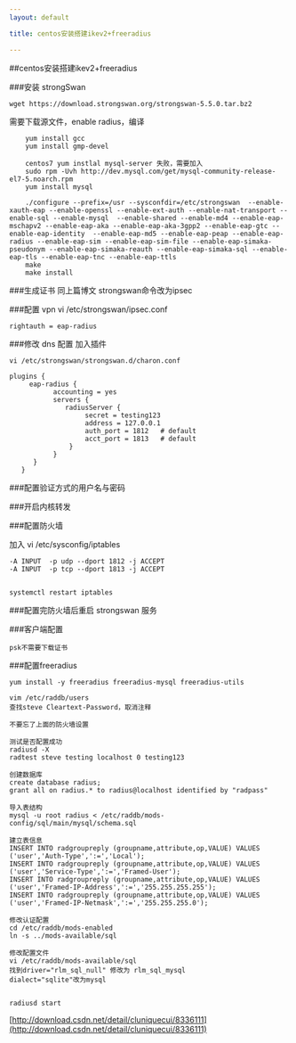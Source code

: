 ```yaml
---
layout: default

title: centos安装搭建ikev2+freeradius

---
```


##centos安装搭建ikev2+freeradius

###安装 strongSwan

	wget https://download.strongswan.org/strongswan-5.5.0.tar.bz2
需要下载源文件，enable radius，编译
	
		yum install gcc
		yum install gmp-devel
		
		centos7 yum instlal mysql-server 失败，需要加入
		sudo rpm -Uvh http://dev.mysql.com/get/mysql-community-release-el7-5.noarch.rpm
		yum install mysql
		
		./configure --prefix=/usr --sysconfdir=/etc/strongswan  --enable-xauth-eap --enable-openssl --enable-ext-auth --enable-nat-transport --enable-sql --enable-mysql  --enable-shared --enable-md4 --enable-eap-mschapv2 --enable-eap-aka --enable-eap-aka-3gpp2 --enable-eap-gtc --enable-eap-identity  --enable-eap-md5 --enable-eap-peap --enable-eap-radius --enable-eap-sim --enable-eap-sim-file --enable-eap-simaka-pseudonym --enable-eap-simaka-reauth --enable-eap-simaka-sql --enable-eap-tls --enable-eap-tnc --enable-eap-ttls
		make
		make install
	
###生成证书
同上篇博文
	strongswan命令改为ipsec
	
###配置 vpn
	vi /etc/strongswan/ipsec.conf
	
	rightauth = eap-radius

###修改 dns 配置
加入插件

	vi /etc/strongswan/strongswan.d/charon.conf
	
	plugins {
         eap-radius {
               accounting = yes
               servers {
                  radiusServer {
                       secret = testing123
                       address = 127.0.0.1
                       auth_port = 1812   # default
                       acct_port = 1813   # default
                   }
               }
          }
       }


###配置验证方式的用户名与密码
	
	
###开启内核转发


###配置防火墙

加入
	vi /etc/sysconfig/iptables
	
	-A INPUT  -p udp --dport 1812 -j ACCEPT
	-A INPUT  -p tcp --dport 1813 -j ACCEPT
	

	systemctl restart iptables
	

###配置完防火墙后重启 strongswan 服务

	

###客户端配置

	psk不需要下载证书

###配置freeradius

	yum install -y freeradius freeradius-mysql freeradius-utils 
	
	vim /etc/raddb/users
	查找steve Cleartext-Password，取消注释
	
	不要忘了上面的防火墙设置
	
	测试是否配置成功
	radiusd -X
	radtest steve testing localhost 0 testing123
	
	创建数据库
	create database radius;
	grant all on radius.* to radius@localhost identified by "radpass"
	
	导入表结构
	mysql -u root radius < /etc/raddb/mods-config/sql/main/mysql/schema.sql 
	
	建立表信息
	INSERT INTO radgroupreply (groupname,attribute,op,VALUE) VALUES ('user','Auth-Type',':=','Local');
	INSERT INTO radgroupreply (groupname,attribute,op,VALUE) VALUES ('user','Service-Type',':=','Framed-User');
	INSERT INTO radgroupreply (groupname,attribute,op,VALUE) VALUES ('user','Framed-IP-Address',':=','255.255.255.255');
	INSERT INTO radgroupreply (groupname,attribute,op,VALUE) VALUES ('user','Framed-IP-Netmask',':=','255.255.255.0');	
	
	修改认证配置
	cd /etc/raddb/mods-enabled
	ln -s ../mods-available/sql
	
	修改配置文件
	vi /etc/raddb/mods-available/sql
	找到driver="rlm_sql_null" 修改为 rlm_sql_mysql 
	dialect="sqlite"改为mysql
	
	
	radiusd start
	
[http://download.csdn.net/detail/cluniquecui/8336111](http://download.csdn.net/detail/cluniquecui/8336111)







    


